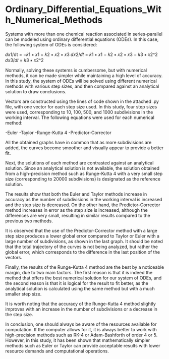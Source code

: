 # Ordinary_Differential_Equations_With_Numerical_Methods

Systems with more than one chemical reaction associated in series-parallel can be modeled using ordinary differential equations (ODEs). 
In this case, the following system of ODEs is considered:

𝑑𝑥1/dt = −𝑘1 ∗ 𝑥1 + 𝑘2 ∗ 𝑥2 ∗ 𝑥3
𝑑𝑥2/𝑑𝑡 = 𝑘1 ∗ 𝑥1 − 𝑘2 ∗ 𝑥2 ∗ 𝑥3 − 𝑘3 ∗ 𝑥2^2
𝑑𝑥3/𝑑𝑡 = 𝑘3 ∗ 𝑥2^2

Normally, solving these systems is cumbersome, but with numerical methods, it can be made simpler while maintaining a high level of accuracy. 
In this study, the system of ODEs will be solved using different numerical methods with various step sizes, 
and then compared against an analytical solution to draw conclusions.

Vectors are constructed using the lines of code shown in the attached .py file, with one vector for each step size used. 
In this study, four step sizes were used, corresponding to 10, 100, 500, and 1000 subdivisions in the working interval. 
The following equations were used for each numerical method:

-Euler
-Taylor
-Runge-Kutta 4
-Predictor-Corrector

All the obtained graphs have in common that as more subdivisions are added, the curves become smoother and visually appear to provide a better fit.

Next, the solutions of each method are contrasted against an analytical solution. 
Since an analytical solution is not available, the solution obtained from a high-precision method such as Runge-Kutta 4 with a very small step size (corresponding to 20000 subdivisions) is designated as the reference solution.

The results show that both the Euler and Taylor methods increase in accuracy as the number of subdivisions in the working interval is increased and the step size is decreased. 
On the other hand, the Predictor-Corrector method increases in error as the step size is increased, although the differences are very small, resulting in similar results compared to the previous two methods.

It is observed that the use of the Predictor-Corrector method with a large step size produces a lower global error compared to Taylor or Euler with a large number of subdivisions, as shown in the last graph. 
It should be noted that the total trajectory of the curves is not being analyzed, but rather the global error, which corresponds to the difference in the last position of the vectors.

Finally, the results of the Runge-Kutta 4 method are the best by a noticeable margin, due to two main factors. 
The first reason is that it is indeed the method that offers the best numerical solution for our system of ODEs, 
and the second reason is that it is logical for the result to fit better, as the analytical solution is calculated using the same method but with a much smaller step size.

It is worth noting that the accuracy of the Runge-Kutta 4 method slightly improves with an increase in the number of subdivisions or a decrease in the step size.

In conclusion, one should always be aware of the resources available for computation. 
If the computer allows for it, it is always better to work with high-precision methods such as RK-4 or Adam-Bashforth of order 4 or 5. 
However, in this study, it has been shown that mathematically simpler methods such as Euler or Taylor can provide acceptable results with lower resource demands and computational operations.
